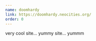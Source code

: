 ```yaml
---
name: doomhardy
link: https://doomhardy.neocities.org/
order: 0
---
```

very cool site... yummy site... yummm
